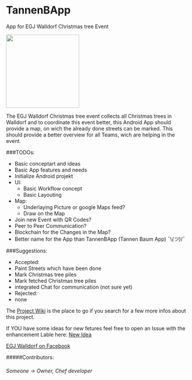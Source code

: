 # TannenBApp
App for EGJ Walldorf Christmas tree Event

<img src="https://scontent-fra3-1.xx.fbcdn.net/v/t1.0-9/480874_402383179783129_1866927652_n.jpg?oh=686fdc7a0323e56bae1e070c2723c976&oe=58DD5BE9" height="200">

The EGJ Walldorf Christmas tree event collects all Christmas trees in Walldorf
and to coordinate this event better,
this Android App should provide a map, on wich the already done streets can be marked.
This should provide a better overview for all Teams, wich are helping in the event.

###TODOs:
* Basic conceptart and ideas
* Basic App features and needs
* Initialize Android projekt
* UI:
  * Basic Workflow concept
  * Basic Layouting
* Map:
  * Underlaying Picture or google Maps feed?
  * Draw on the Map
* Join new Event with QR Codes?
* Peer to Peer Communication?
* Blockchain for the Changes in the Map?
* Better name for the App than TannenBApp (Tannen Baum App) ¯\\_(ツ)_/¯

###Suggestions:
* Accepted:
 * Paint Streets which have been done
 * Mark Christmas tree piles
 * Mark fetched Christmas tree piles
 * integrated Chat for communication (not sure yet)
* Rejected:
 * none

The [Project Wiki](https://github.com/Lolerloli/TannenBApp/wiki) is the place to go if you search for a few more infos about this project.

If YOU have some ideas for new fetures feel free to open an Issue with the enhancement Lable
here: [New Idea](https://github.com/Lolerloli/TannenBApp/issues/new)

[EGJ Walldorf on Facebook](https://www.facebook.com/Walldorf.EGJ/)

#####Contributors:
###### Someone -> Owner, Chef developer
